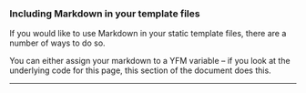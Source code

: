 ### Including Markdown in your template files

If you would like to use Markdown in your static template files, there are a number of ways to do so.

You can either assign your markdown to a YFM variable – if you look at the underlying code for this page, this section of the document does this.

---
